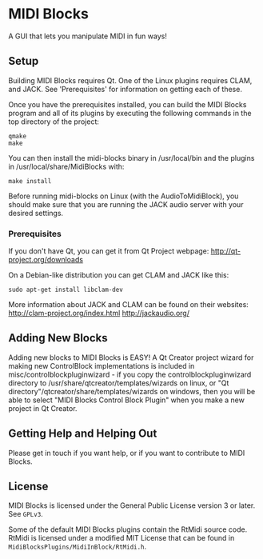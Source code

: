 # MIDI Blocks

A GUI that lets you manipulate MIDI in fun ways!

## Setup

Building MIDI Blocks requires Qt.  One of the Linux plugins requires
CLAM, and JACK.  See 'Prerequisites' for information on getting each of these.

Once you have the prerequisites installed, you can build the 
MIDI Blocks program and all of its plugins by executing the following
commands in the top directory of the project:

    qmake
    make

You can then install the midi-blocks binary in /usr/local/bin
and the plugins in /usr/local/share/MidiBlocks with:

    make install

Before running midi-blocks on Linux (with the AudioToMidiBlock),
you should make sure that you are running the JACK audio server
with your desired settings.

### Prerequisites

If you don't have Qt, you can get it from Qt Project webpage:
<http://qt-project.org/downloads>

On a Debian-like distribution you can get CLAM and JACK like this:

    sudo apt-get install libclam-dev

More information about JACK and CLAM can be found on their websites:
<http://clam-project.org/index.html>
<http://jackaudio.org/>

## Adding New Blocks

Adding new blocks to MIDI Blocks is EASY!  A Qt Creator project wizard for
making new ControlBlock implementations is included in misc/controlblockpluginwizard -
if you copy the controlblockpluginwizard directory to /usr/share/qtcreator/templates/wizards
on linux, or "Qt directory"/qtcreator/share/templates/wizards on windows, then you will be
able to select "MIDI Blocks Control Block Plugin" when you make a new project in Qt Creator.

## Getting Help and Helping Out

Please get in touch if you want help, or if you want to contribute to MIDI Blocks.

## License

MIDI Blocks is licensed under the General Public License version 3 or later.  See `GPLv3`.

Some of the default MIDI Blocks plugins contain the RtMidi source code.
RtMidi is licensed under a modified MIT License that can be found in `MidiBlocksPlugins/MidiInBlock/RtMidi.h`.
